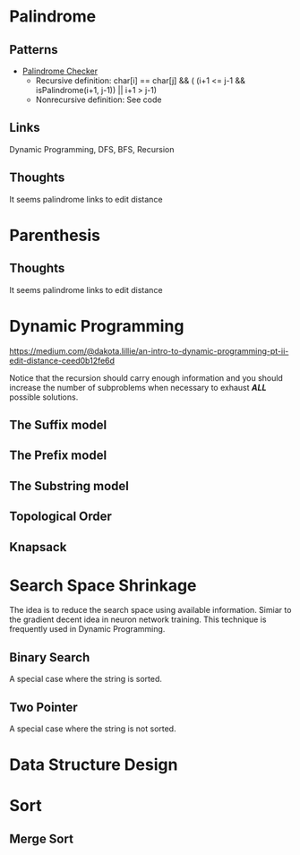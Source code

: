 # Palindrome


## Patterns

* [Palindrome Checker](https://github.com/drestion/leetcode/blob/master/techniques/Palindrome.java)
	* Recursive definition: char[i] == char[j] && ( (i+1 <= j-1 && isPalindrome(i+1, j-1)) || i+1 > j-1)
	* Nonrecursive definition: See code 
## Links

Dynamic Programming, DFS, BFS, Recursion

## Thoughts

It seems palindrome links to edit distance


# Parenthesis



## Thoughts

It seems palindrome links to edit distance

# Dynamic Programming

https://medium.com/@dakota.lillie/an-intro-to-dynamic-programming-pt-ii-edit-distance-ceed0b12fe6d

Notice that the recursion should carry enough information and you should increase the number of subproblems when necessary to exhaust ***ALL*** possible solutions.

## The Suffix model
## The Prefix model
## The Substring model
## Topological Order

## Knapsack
# Search Space Shrinkage

The idea is to reduce the search space using available information. Simiar to the gradient decent idea in neuron network training.
This technique is frequently used in Dynamic Programming.

## Binary Search

A special case where the string is sorted.

## Two Pointer

A special case where the string is not sorted.


# Data Structure Design


# Sort

## Merge Sort